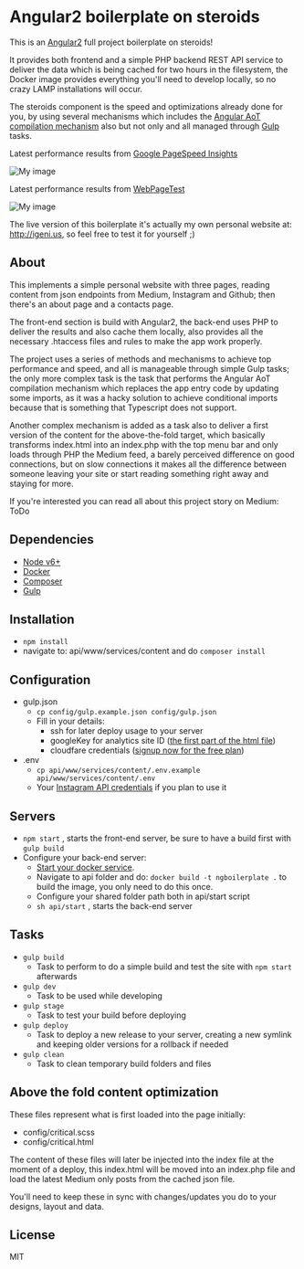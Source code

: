# Angular2 boilerplate on steroids

This is an [Angular2](https://angular.io/) full project boilerplate on steroids!

It provides both frontend and a simple PHP backend REST API service to deliver the data which is being cached for two hours in the filesystem, the Docker image provides everything you'll need to develop locally, so no crazy LAMP installations will occur.

The steroids component is the speed and optimizations already done for you, by using several mechanisms which includes the [Angular AoT compilation mechanism](https://angular.io/docs/ts/latest/cookbook/aot-compiler.html) also but not only and all managed through [Gulp](http://gulpjs.com/) tasks.

Latest performance results from [Google PageSpeed Insights](https://developers.google.com/speed/pagespeed/insights/)

![My image](https://voxmachina.github.io/img/boilerplate_gstatus.png)

Latest performance results from [WebPageTest](https://www.webpagetest.org/)

![My image](https://voxmachina.github.io/img/boilerplate_pstatus.png)

The live version of this boilerplate it's actually my own personal website at: http://igeni.us, so feel free to test it for yourself ;)

## About

This implements a simple personal website with three pages, reading content from json endpoints from Medium, Instagram and Github; then there's an about page and a contacts page.

The front-end section is build with Angular2, the back-end uses PHP to deliver the results and also cache them locally, also provides all the necessary .htaccess files and rules to make the app work properly.

The project uses a series of methods and mechanisms to achieve top performance and speed, and all is manageable through simple Gulp tasks; the only more complex task is the task that performs the Angular AoT compilation mechanism which replaces the app entry code by updating some imports, as it was a hacky solution to achieve conditional imports because that is something that Typescript does not support.

Another complex mechanism is added as a task also to deliver a first version of the content for the above-the-fold target, which basically transforms index.html into an index.php with the top menu bar and only loads through PHP the Medium feed, a barely perceived difference on good connections, but on slow connections it makes all the difference between someone leaving your site or start reading something right away and staying for more. 

If you're interested you can read all about this project story on Medium: ToDo

## Dependencies

- [Node v6+](https://nodejs.org/en/)
- [Docker](https://www.docker.com/)
- [Composer](https://getcomposer.org/)
- [Gulp](http://gulpjs.com/)



## Installation

- `npm install`
- navigate to: api/www/services/content and do `composer install`



## Configuration

- gulp.json
  - `cp config/gulp.example.json config/gulp.json`
  - Fill in your details:
    - ssh for later deploy usage to your server
    - googleKey for analytics site ID ([the first part of the html file](https://support.google.com/webmasters/answer/35179?hl=en))
    - cloudfare credentials ([signup now for the free plan](https://www.cloudflare.com/plans/))
- .env
  - `cp api/www/services/content/.env.example api/www/services/content/.env`
  - Your [Instagram API credentials](https://bobmckay.com/web/simple-tutorial-for-getting-an-instagram-clientid-and-access-token/) if you plan to use it

## Servers

- `npm start` , starts the front-end server, be sure to have a build first with `gulp build`
- Configure your back-end server:
  - [Start your docker service](https://docs.docker.com/engine/admin/).
  - Navigate to api folder and do: `docker build -t ngboilerplate .` to build the image, you only need to do this once.
  - Configure your shared folder path both in api/start script
  - `sh api/start` , starts the back-end server



## Tasks

- `gulp build`
  - Task to perform to do a simple build and test the site with `npm start` afterwards
- `gulp dev`
  - Task to be used while developing
- `gulp stage`
  - Task to test your build before deploying
- `gulp deploy`
  - Task to deploy a new release to your server, creating a new symlink and keeping older versions for a rollback if needed
- `gulp clean`
  - Task to clean temporary build folders and files




## Above the fold content optimization

These files represent what is first loaded into the page initially:

- config/critical.scss
- config/critical.html

The content of these files will later be injected into the index file at the moment of a deploy, this index.html will be moved into an index.php file and load the latest Medium only posts from the cached json file.

You'll need to keep these in sync with changes/updates you do to your designs, layout and data.


## License

MIT


